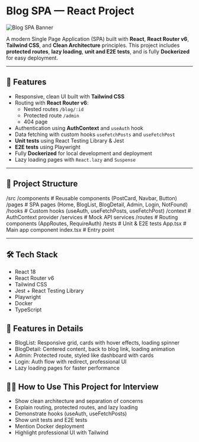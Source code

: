 # Blog SPA — React Project

![Blog SPA Banner](./banner.png)

A modern Single Page Application (SPA) built with **React**, **React Router v6**, **Tailwind CSS**, and **Clean Architecture** principles. This project includes **protected routes**, **lazy loading**, **unit and E2E tests**, and is fully **Dockerized** for easy deployment.

---

## 🧩 Features

- Responsive, clean UI built with **Tailwind CSS**
- Routing with **React Router v6**:
  - Nested routes `/blog/:id`
  - Protected route `/admin`
  - 404 page
- Authentication using **AuthContext** and `useAuth` hook
- Data fetching with custom hooks `useFetchPosts` and `useFetchPost`
- **Unit tests** using React Testing Library & Jest
- **E2E tests** using Playwright
- Fully **Dockerized** for local development and deployment
- Lazy loading pages with `React.lazy` and `Suspense`

---

## 📁 Project Structure

/src
/components # Reusable components (PostCard, Navbar, Button)
/pages # SPA pages (Home, BlogList, BlogDetail, Admin, Login, NotFound)
/hooks # Custom hooks (useAuth, useFetchPosts, useFetchPost)
/context # AuthContext provider
/services # Mock API services
/routes # Routing components (AppRoutes, RequireAuth)
/tests # Unit & E2E tests
App.tsx # Main app component
index.tsx # Entry point

---

## 🛠 Tech Stack

- React 18
- React Router v6
- Tailwind CSS
- Jest + React Testing Library
- Playwright
- Docker
- TypeScript

## 📝 Features in Details

- BlogList: Responsive grid, cards with hover effects, loading spinner
- BlogDetail: Centered content, back to blog link, loading animation
- Admin: Protected route, styled like dashboard with cards
- Login: Auth flow with redirect, professional UI
- Lazy loading pages for faster performance

## 👨‍💻 How to Use This Project for Interview

- Show clean architecture and separation of concerns
- Explain routing, protected routes, and lazy loading
- Demonstrate hooks (useAuth, useFetchPosts)
- Show unit tests and E2E tests
- Mention Docker deployment
- Highlight professional UI with Tailwind
